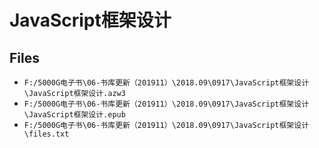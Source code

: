 # JavaScript框架设计

## Files

- `F:/5000G电子书\06-书库更新（201911）\2018.09\0917\JavaScript框架设计\JavaScript框架设计.azw3`
- `F:/5000G电子书\06-书库更新（201911）\2018.09\0917\JavaScript框架设计\JavaScript框架设计.epub`
- `F:/5000G电子书\06-书库更新（201911）\2018.09\0917\JavaScript框架设计\files.txt`
